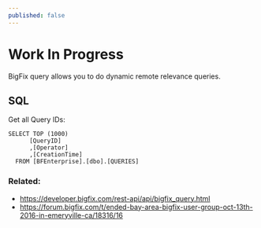 ```yaml
---
published: false
---
```


# Work In Progress

BigFix query allows you to do dynamic remote relevance queries.

## SQL

Get all Query IDs:

    SELECT TOP (1000) 
          [QueryID]
          ,[Operator]
          ,[CreationTime]
      FROM [BFEnterprise].[dbo].[QUERIES]


### Related:

- https://developer.bigfix.com/rest-api/api/bigfix_query.html
- https://forum.bigfix.com/t/ended-bay-area-bigfix-user-group-oct-13th-2016-in-emeryville-ca/18316/16
